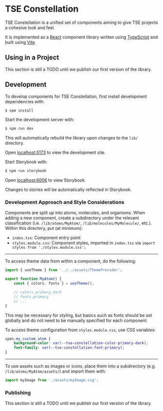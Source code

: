 # TSE Constellation

TSE Constellation is a unified set of components aiming to give TSE projects a cohesive look and feel.

It is implemented as a [React](https://react.dev) component library written using [TypeScript](https://typescriptlang.org) and built using [Vite](https://vitejs.dev).

## Using in a Project

This section is still a TODO until we publish our first version of the library.

## Development

To develop components for TSE Constellation, first install development dependencies with:

```sh
$ npm install
```

Start the development server with:

```sh
$ npm run dev
```

This will automatically rebuild the library upon changes to the `lib/` directory.

Open [localhost:5173](http://localhost:5173) to view the development site.

Start Storybook with:

```sh
$ npm run storybook
```

Open [localhost:6006](http://localhost:6006) to view Storybook.

Changes to stories will be automatically reflected in Storybook.

### Development Approach and Style Considerations

Components are split up into atoms, molecules, and organisms.  When adding a new component, create a subdirectory under the relevant classification (i.e. `/lib/atoms/MyAtom/`, `/lib/molecules/MyMolecule/`, etc.).  Within this directory, put (at minimum):

- `index.tsx`:  Component entry point
- `styles.module.css`:  Component styles, imported in `index.tsx` via `import styles from './styles.module.css';`

---

To access theme data from within a component, do the following:

```jsx
import { useTheme } from '../../assets/ThemeProvider';

export function MyAtom() {
    const { colors, fonts } = useTheme();

    // colors.primary_dark
    // fonts.primary
    // ...
}
```

This may be necessary for styling, but basics such as fonts should be set globally and do not need to be manually specified for each component.

To access theme configuration from `styles.module.css`, use CSS variables:

```css
span.my_custom_atom {
    background-color: var(--tse-constellation-color-primary-dark);
    font-family: var(--tse-constellation-font-primary);
}
```

---

To use assets such as images or icons, place them into a subdirectory (e.g. `/lib/atoms/MyAtom/assets/`) and import them with:

```jsx
import myImage from './assets/myImage.svg';
```

### Publishing

This section is still a TODO until we publish our first version of the library.
